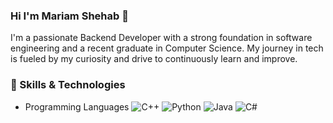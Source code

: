 ### Hi I'm Mariam Shehab 👋

I'm a passionate Backend Developer with a strong foundation in software engineering and a recent graduate in Computer Science. My journey in tech is fueled by my curiosity and drive to continuously learn and improve.

### 🔧 Skills & Technologies
- Programming Languages
![C++](https://github.com/isocpp/logos/blob/master/cpp_logo.png)
![Python](https://img.shields.io/badge/Python-3776AB?style=flat-square&logo=python&logoColor=white)
![Java](https://img.shields.io/badge/Java-007396?style=flat-square&logo=java&logoColor=white)
![C#]()
